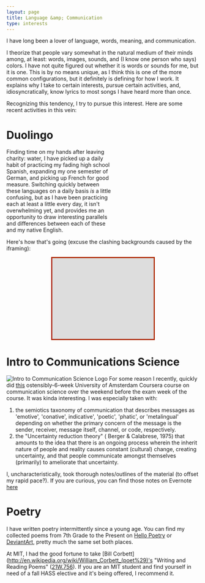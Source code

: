 ```yaml
---
layout: page
title: Language &amp; Communication
type: interests
---
```


I have long been a lover of language, words, meaning, and communication. 

I theorize that people vary somewhat in the natural medium of their minds among, at least: words, images, sounds, and (I know one person who says) colors. I have not quite figured out whether it is words or sounds for me, but it is one. This is by no means unique, as I think this is one of the more common configurations, but it definitely is defining for how I work. It explains why I take to certain interests, pursue certain activities, and, idiosyncratically, know lyrics to most songs I have heard more than once.

Recognizing this tendency, I try to pursue this interest. Here are some recent activities in this vein:

# Duolingo
<div style="float: right; background-image: url('//d7mj4aqfscim2.cloudfront.net/images/owl-sprite.svg'); width: 224px; height: 223px; background-position: -33px -45px;" class="scaledown-7"></div>

Finding time on my hands after leaving charity: water, I have picked up a daily habit of practicing my fading high school Spanish, expanding my one semester of German, and picking up French for good measure. Switching quickly between these languages on a daily basis *is* a little confusing, but as I have been practicing each at least a little every day, it isn't overwhelming yet, and provides me an opportunity to draw interesting parallels and differences between each of these and my native English.

Here's how that's going (excuse the clashing backgrounds caused by the iframing):

<div style="overflow: hidden; margin: 1em auto; max-width: 265px; max-height: 211px;border: 3px #af2a06 solid;">
<iframe scrolling="no" src="https://www.duolingo.com/donaldguy" style="width: 2000px; height: 1000px;margin-left: -1226px;margin-top: -202px;"></iframe>
</div>

# Intro to Communications Science
![Intro to Communication Science Logo](http://coursera-course-photos.s3.amazonaws.com/c2/53326e08f6a1d23f1d343a3e25687e/Laswell2.png)
For some reason I recently, quickly did [this](https://class.coursera.org/commscience-001) ostensibly-6-week University of Amsterdam Coursera course on communication science over the weekend before the exam week of the course. It was kinda interesting. I was especially taken with:

 1. the semiotics taxonomy of communication that describes messages as 'emotive', 'conative', indicative', 'poetic', 'phatic', or 'metalingual' depending on whether the primary concern of the message is the sender, receiver, message itself, channel, or code, respectively.
 2. the "Uncertainty reduction theory" ( Berger & Calabrese, 1975) that amounts to the idea that there is an ongoing process wherein the inherit nature of people and reality causes constant (cultural) change, creating uncertainty, and that people communicate amongst themselves (primarily) to ameliorate that uncertainty.

I, uncharacteristically, took thorough notes/outlines of the material (to offset my rapid pace?). If you are curious, you can find those notes on Evernote [here](https://www.evernote.com/pub/donaldguy/introductiontocommunicationscience)

# Poetry

I have written poetry intermittently since a young age. You can find my collected poems from 7th Grade to the Present on [Hello Poetry](http://hellopoetry.com/donald-guy/) or [DeviantArt](http://qaxzar.deviantart.com/), pretty much the same set both places. 

At MIT, I had the good fortune to take [Bill Corbett](http://en.wikipedia.org/wiki/William_Corbett_(poet%29)'s "Writing and Reading Poems" ([21W.756](http://student.mit.edu/catalog/search.cgi?search=21W.756)). If you are an MIT student and find yourself in need of a fall HASS elective and it's being offered, I recommend it.